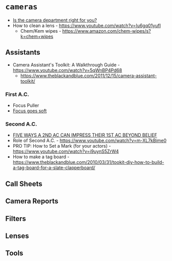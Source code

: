 # `cameras`

  - [Is the camera department right for you?](https://www.youtube.com/watch?v=VVqU8-wTGPc)
  - How to clean a lens - https://www.youtube.com/watch?v=Iu6gq01yufI
    - Chem/Kem wipes - https://www.amazon.com/chem-wipes/s?k=chem+wipes

## Assistants

  - Camera Assistant's Toolkit: A Walkthrough Guide - https://www.youtube.com/watch?v=5qWnBP4Pd68
    - https://www.theblackandblue.com/2011/12/15/camera-assistant-toolkit/


### First A.C.

  - Focus Puller
  - [Focus goes soft](https://www.theblackandblue.com/2011/05/24/after-your-focus-goes-soft/)


### Second A.C.

  - [FIVE WAYS A 2ND AC CAN IMPRESS THEIR 1ST AC BEYOND BELIEF](https://www.theblackandblue.com/2012/06/06/2nd-ac-impress/)
  - Role of Second A.C. - https://www.youtube.com/watch?v=m-XL7kBime0
  - PRO TIP: How to Set a Mark (for your actors) - https://www.youtube.com/watch?v=i9uynS5ZrW4
  - How to make a tag board - https://www.theblackandblue.com/2010/03/31/tookit-diy-how-to-build-a-tag-board-for-a-slate-clapperboard/


## Call Sheets


## Camera Reports


## Filters


## Lenses


## Tools



